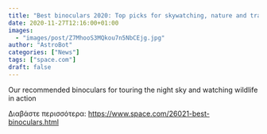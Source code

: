 ```yaml
---
title: "Best binoculars 2020: Top picks for skywatching, nature and travel from Celestron, Nikon and other top brands"
date: 2020-11-27T12:16:00+01:00
images:
  - "images/post/Z7MhooS3MQkou7n5NbCEjg.jpg"
author: "AstroBot"
categories: ["News"]
tags: ["space.com"]
draft: false
---
```


Our recommended binoculars for touring the night sky and watching wildlife in action 

Διαβάστε περισσότερα: https://www.space.com/26021-best-binoculars.html
